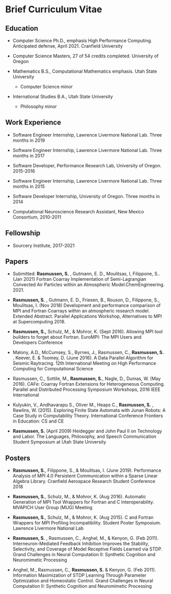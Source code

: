 # Brief Curriculum Vitae
## Education

 - Computer Science Ph.D., emphasis High Performance Computing.
Anticipated defense, April 2021. Cranfield University

 - Computer Science Masters, 27 of 54 credits completed. University of Oregon

 - Mathematics B.S., Computational Mathematics emphasis. Utah State University
   - Computer Science minor

 - International Studies B.A., Utah State University
   - Philosophy minor

## Work Experience

 - Software Engineer Internship, Lawrence Livermore National Lab. Three months in 2019

 - Software Engineer Internship, Lawrence Livermore National Lab. Three months in 2017

 - Software Developer, Performance Research Lab, University of Oregon. 2015-2016

 - Software Engineer Internship, Lawrence Livermore National Lab. Three months in 2015

 - Software Developer Internship, University of Oregon. Three months in 2014

 - Computational Neuroscience Research Assistant, New Mexico Consortium, 2010-2011


## Fellowship
 - Sourcery Institute, 2017-2021

## Papers
 - Submitted: __Rasmussen, S.__ , Gutmann, E. D., Moulitsas, I, Filippone, S.. (Jan 2021) Fortran Coarray Implementation of Semi-Lagrangian Convected Air Particles within an Atmospheric Model. ​ChemEngineering.​ 2021.

 - __Rasmussen, S.__ , Gutmann, E. D., Friesen, B., Rouson, D., Filippone, S., Moulitsas, I. (Nov 2018) Development and performance comparison of MPI and Fortran Coarrays within an atmospheric research model. Extended Abstract. Parallel Applications Workshop, Alternatives to MPI at Supercomputing 2018.

 - __Rasmussen, S.,__ Schulz, M., & Mohror, K. (Sept 2016). Allowing MPI tool builders to forget about Fortran. EuroMPI: The MPI Users and Developers Conference

 - Malony, A.D., McCumsey, S., Byrnes, J., Rasmussen, C., __Rasmussen, S.__ , Keever, E. & Toomey, D. (June 2016). A Data Parallel Algorithm for Seismic Raytracing. 12th International Meeting on High Performance Computing for Computational Science

 - Rasmussen, C., Sottile, M., __Rasmussen, S.__, Nagle, D., Dumas, W. (May 2016). CAFe: Coarray Fortran Extensions for Heterogeneous Computing. Parallel and Distributed Processing Symposium Workshops, 2016 IEEE International

 - Kulyukin, V., Andhavarapu S., Oliver M., Heaps C., __Rasmussen, S.__ , Rawlins, W. (2015). Exploring Finite State Automata with Junan Robots: A Case Study in Computability Theory. International Conference Frontiers in Education: CS and CE

 - __Rasmussen, S.__ (April 2009) Heidegger and John Paul II on Technology and Labor. The Languages, Philosophy, and Speech Communication Student Symposium at Utah State University

## Posters
 - __Rasmussen, S.__, Filippone, S., & Moulitsas, I. (June 2019). Performance Analysis of MPI 4.0 Persistent Communication within a Sparse Linear Algebra Library. Cranfield Aerospace Research Student Conference 2018

 - __Rasmussen, S.__, Schulz, M., & Mohror, K. (Aug 2016). Automatic Generation of MPI Tool Wrappers for Fortran and C Interoperability. MVAPICH User Group (MUG) Meeting

 - __Rasmussen, S.__, Schulz, M., & Mohror, K. (Aug 2015). C and Fortran Wrappers for MPI Profiling Incompatibility. Student Poster Symposium. Lawrence Livermore National Lab

 - __Rasmussen, S.__ , Rasmussen, C., Anghel, M., & Kenyon, G. (Feb 2011). Interneuron-Mediated Feedback Inhibition Improves the Stability, Selectivity, and Coverage of Model Receptive Fields Learned via STDP. Grand Challenges in Neural Computation II: Synthetic Cognition and Neuromimetic Processing

 - Anghel, M., Rasmussen, C., __Rasmussen, S.__ & Kenyon, G. (Feb 2011). Information Maximization of STDP Learning Through Parameter Optimization and Homeostatic Control. Grand Challenges in Neural Computation II: Synthetic Cognition and Neuromimetic Processing
